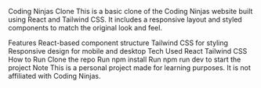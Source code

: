 Coding Ninjas Clone
This is a basic clone of the Coding Ninjas website built using React and Tailwind CSS. It includes a responsive layout and styled components to match the original look and feel.

Features
React-based component structure
Tailwind CSS for styling
Responsive design for mobile and desktop
Tech Used
React
Tailwind CSS
How to Run
Clone the repo
Run npm install
Run npm run dev to start the project
Note
This is a personal project made for learning purposes. It is not affiliated with Coding Ninjas.
